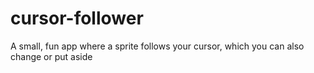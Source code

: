 # cursor-follower
A small, fun app where a sprite follows your cursor, which you can also change or put aside
